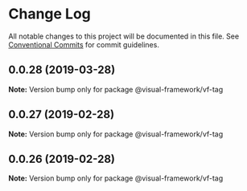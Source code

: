 # Change Log

All notable changes to this project will be documented in this file.
See [Conventional Commits](https://conventionalcommits.org) for commit guidelines.

## 0.0.28 (2019-03-28)

**Note:** Version bump only for package @visual-framework/vf-tag





## 0.0.27 (2019-02-28)

**Note:** Version bump only for package @visual-framework/vf-tag





## 0.0.26 (2019-02-28)

**Note:** Version bump only for package @visual-framework/vf-tag
